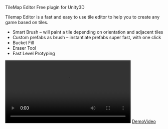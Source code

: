 TileMap Editor Free plugin for Unity3D

Tilemap Editor is a fast and easy to use tile editor to help you to create any game based on tiles.
<ul>

<li>Smart Brush – will paint a tile depending on orientation and adjacent tiles</li>
<li>Custom prefabs as brush –  instantiate prefabs super fast, with one click</li>
<li>Bucket Fill</li>
<li>Eraser Tool</li>
<li>Fast Level Protyping</li>
</ul>

<video width="400" controls>
  <source src="https://youtu.be/ihuXteuyvQU" type="video/mp4">
  Your browser does not support HTML5 video.
</video>
<a href="https://youtu.be/ihuXteuyvQU" >DemoVideo</a>
